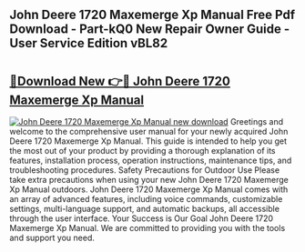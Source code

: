 ## John Deere 1720 Maxemerge Xp Manual Free Pdf Download - Part-kQ0 New Repair Owner Guide - User Service Edition vBL82

# <h2><a href="http://bc92380.oget.top/?id=John+Deere+1720+Maxemerge+Xp+Manual">🔗Download New 👉🔴 John Deere 1720 Maxemerge Xp Manual</a></h2>

[![John Deere 1720 Maxemerge Xp Manual new download](https://i.imgur.com/5g1atiW.png)](http://bc92380.oget.top/?id=John+Deere+1720+Maxemerge+Xp+Manual)
Greetings and welcome to the comprehensive user manual for your newly acquired John Deere 1720 Maxemerge Xp Manual. This guide is intended to help you get the most out of your product by providing a thorough explanation of its features, installation process, operation instructions, maintenance tips, and troubleshooting procedures. Safety Precautions for Outdoor Use Please take extra precautions when using your new John Deere 1720 Maxemerge Xp Manual outdoors. John Deere 1720 Maxemerge Xp Manual comes with an array of advanced features, including voice commands, customizable settings, multi-language support, and automatic backups, all accessible through the user interface. Your Success is Our Goal John Deere 1720 Maxemerge Xp Manual. We are committed to providing you with the tools and support you need.
